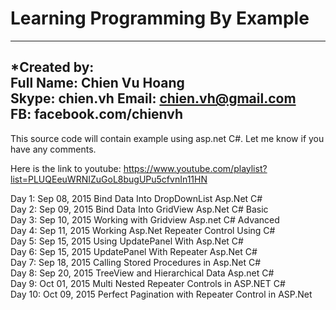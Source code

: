 # Learning Programming By Example
---------------------------------
*Created by:	
Full Name: Chien Vu Hoang	
Skype: chien.vh	
Email: chien.vh@gmail.com	
FB: facebook.com/chienvh	
---------------------------------

This source code will contain example using asp.net C#.  Let me know if you have any comments.

Here is the link to youtube: https://www.youtube.com/playlist?list=PLUQEeuWRNIZuGoL8bugUPu5cfvnIn11HN

Day 1: Sep 08, 2015
	Bind Data Into DropDownList Asp.Net C#	
Day 2: Sep 09, 2015
	Bind Data Into GridView Asp.Net C# Basic	
Day 3: Sep 10, 2015	
	Working with Gridview Asp.net C# Advanced	
Day 4: Sep 11, 2015	
	Working Asp.Net Repeater Control Using C#	
Day 5: Sep 15, 2015
	Using UpdatePanel With Asp.Net C#	
Day 6: Sep 15, 2015
	UpdatePanel With Repeater Asp.Net C#		
Day 7: Sep 18, 2015	
	Calling Stored Procedures in Asp.Net C#		
Day 8: Sep 20, 2015	
	TreeView and Hierarchical Data Asp.net C#	
Day 9: Oct 01, 2015	
	Multi Nested Repeater Controls in ASP.NET C#		
Day 10: Oct 09, 2015
	Perfect Pagination with Repeater Control in ASP.Net		
	
	
